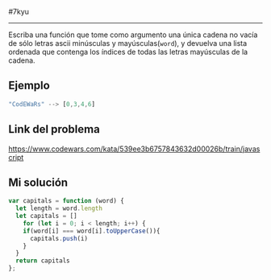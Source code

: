 #7kyu 
___
Escriba una función que tome como argumento una única cadena no vacía de sólo letras ascii minúsculas y mayúsculas(`word`), y devuelva una lista ordenada que contenga los índices de todas las letras mayúsculas de la cadena.

## Ejemplo

```js
"CodEWaRs" --> [0,3,4,6]
```

## Link del problema

https://www.codewars.com/kata/539ee3b6757843632d00026b/train/javascript

## Mi solución 

```js
var capitals = function (word) {
  let length = word.length
  let capitals = []
	for (let i = 0; i < length; i++) {
    if(word[i] === word[i].toUpperCase()){
      capitals.push(i)
    }
  }
  return capitals
};
```
